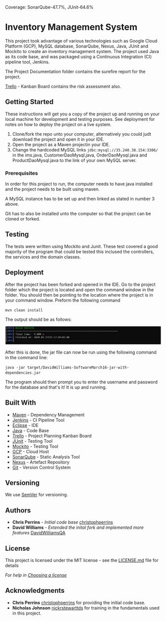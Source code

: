 Coverage: SonarQube-47.7%, JUnit-64.6%
# Inventory Management System

This project took advantage of various technologies such as Google Cloud Platform (GCP), MySQL database, SonarQube, Nexus, Java, JUnit and Mockito to create an inventory management system. The project used Java as its code base, and was packaged using a Continuous Integration (CI) pipeline tool, Jenkins.

The Project Documentation folder contains the surefire report for the project.

[Trello](https://trello.com/invite/b/8VrBZUgr/c8226a95095be8ad8ffd1ff6dd0de4df/iml-project) - Kanban Board contains the risk assessment also.

## Getting Started

These instructions will get you a copy of the project up and running on your local machine for development and testing purposes. See deployment for notes on how to deploy the project on a live system.

1. Clone/fork the repo unto your computer, alternatively you could judt download the project and open it in your IDE.
2. Open the project as a Maven projectin your IDE.
3. Change the hardcoded MySQL links `jdbc:mysql://35.240.38.154:3306/` in the ims.java, CustomerDaoMysql.java, OrderDaoMysql.java and ProductDaoMysql.java to the link of your own MySQL server.

### Prerequisites

In order for this project to run, the computer needs to have java installed and the project needs to be built using maven. 

A MySQL instance has to be set up and then linked as stated in number 3 above.

Git has to also be installed unto the computer so that the project can be cloned or forked.

## Testing

The tests were written using Mockito and Junit. These test covered a good majority of the program that could be tested this inclused the controllers, the services and the domain classes. 

## Deployment

After the project has been forked and opened in the IDE. Go to the project folder which the project is located and open the command window in the folder. You should then be pointing to the location where the project is in your command window. Preform the following command

`mvn clean install`

The output should be as follows:

![](Project%20Documents/build%20success.JPG)

After this is done, the jar file can now be run using the following command in the command line:

`java -jar target/DavidWilliams-SoftwareMarch16-jar-with-dependencies.jar`

The program should then prompt you to enter the username and password for the database and that's it! It is up and running.


## Built With

* [Maven](https://maven.apache.org/) - Dependency Management
* [Jenkins](https://www.jenkins.io/) - CI Pipeline Tool
* [Eclipse](https://www.eclipse.org/) - IDE
* [Java](https://www.java.com/en/download/) - Code Base
* [Trello](https://trello.com/) - Project Planning Kanban Board
* [JUnit](https://junit.org/junit5/) - Testing Tool
* [Mockito](https://site.mockito.org/) - Testing Tool
* [GCP](https://cloud.google.com/) - Cloud Host
* [SonarQube](https://www.sonarqube.org/) - Static Analysis Tool
* [Nexus](https://www.sonatype.com/product-nexus-repository) - Artefact Repository
* [Git](https://git-scm.com/) - Version Control System

## Versioning

We use [SemVer](http://semver.org/) for versioning.

## Authors

* **Chris Perrins** - *Initial code base* [christophperrins](https://github.com/christophperrins)
* **David Williams** - *Extended the inital fork and implemented more features* [DavidWilliamsQA](https://github.com/DavidWilliamsQA)

## License

This project is licensed under the MIT license - see the [LICENSE.md](LICENSE.md) file for details 

*For help in [Choosing a license](https://choosealicense.com/)*

## Acknowledgments
* **Chris Perrins** [christophperrins](https://github.com/christophperrins) for providing the initial code base.
* **Nicholas Johnson** [nickrstewarttds](https://github.com/nickrstewarttds) for training in the fundamentals used in this project.


